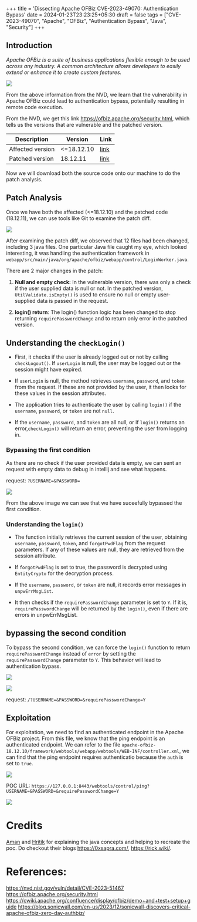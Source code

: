 +++
title = 'Dissecting Apache OFBiz CVE-2023-49070: Authentication Bypass'
date = 2024-01-23T23:23:25+05:30
draft = false
tags = ["CVE-2023-49070", "Apache", "OFBiz", "Authentication Bypass", "Java", "Security"]
+++

## Introduction

*Apache OFBiz is a suite of business applications flexible enough to be used across any industry. A common architecture allows developers to easily extend or enhance it to create custom features.*

![](/images/CVE-2023-51467_NVD.png)

From the above information from the NVD, we learn that the vulnerability in Apache OFBiz could lead to authentication bypass, potentially resulting in remote code execution.

From the NVD, we get this link https://ofbiz.apache.org/security.html, which tells us the versions that are vulnerable and the patched version.

| Description       | Version       | Link                                                                                   |
|-------------------|---------------|----------------------------------------------------------------------------------------|
| Affected version  | <=18.12.10    | [link](https://archive.apache.org/dist/ofbiz/apache-ofbiz-18.12.10.zip)                |
| Patched version   | 18.12.11      | [link](https://archive.apache.org/dist/ofbiz/apache-ofbiz-18.12.11.zip)                |

Now we will download both the source code onto our machine to do the patch analysis.

## Patch Analysis 

Once we have both the affected (<=18.12.10) and the patched code (18.12.11), we can use tools like Git to examine the patch diff. 

![](/images/CVE-2023-51467_git_diff.png)

After examining the patch diff, we observed that 12 files had been changed, including 3 java files. One particular Java file caught my eye, which looked interesting, it was handling the authentication framework in `webapp/src/main/java/org/apache/ofbiz/webapp/control/LoginWorker.java`.


There are 2 major changes in the patch:

1. **Null and empty check:** In the vulnerable version, there was only a check if the user supplied data is null or not. In the patched version, `UtilValidate.isEmpty()` is used to ensure no null or empty user-supplied data is passed in the request.

2. **login() return**: The login() function logic has been changed to stop returning `requirePasswordChange` and to return only error in the patched version.

## Understanding the `checkLogin()`

* First, it checks if the user is already logged out or not by calling `checkLogout()`. If `userLogin` is null, the user may be logged out or the session might have expired.

* If `userLogin` is null, the method retrieves `username`, `password`, and `token` from the request. If these are not provided by the user, it then looks for these values in the session attributes.

* The application tries to authenticate the user by calling `login()` if the `username`, `password`, or `token` are not `null`.

* If the `username`, `password`, and `token` are all null, or if `login()` returns an error,`checkLogin()` will return an error, preventing the user from logging in. 

### Bypassing the first condition 

As there are no check if the user provided data is empty, we can sent an request with empty data to debug in intellij and see what happens. 

request: `?USERNAME=&PASSWORD=`

![](/images/CVE-2023-51467_first_bypass.png)

From the above image we can see that we have suceefully bypassed the first condition. 

### Understanding the `login()`

* The function initially retrieves the current session of the user, obtaining `username`, `password`, `token`, and `forgotPwdFlag` from the request parameters. If any of these values are null, they are retrieved from the session attribute.

* If `forgotPwdFlag` is set to true, the password is decrypted using `EntityCrypto` for the decryption process.

* If the `username`, `password`, or `token` are null, it records error messages in `unpwErrMsgList`.

* It then checks if the `requirePasswordChange` parameter is set to `Y`. If it is, `requirePasswordChange` will be returned by the `login()`, even if there are errors in unpwErrMsgList.


## bypassing the second condition

To bypass the second condition, we can force the `login()` function to return `requirePasswordChange` instead of `error` by setting the `requirePasswordChange` parameter to `Y`. This behavior will lead to authentication bypass.

![](/images/CVE-2023-51467_requirePasswordChange.png)

![](/images/CVE-2023-51467_second_bypass_error.png)

request: `/?USERNAME=&PASSWORD=&requirePasswordChange=Y`

## Exploitation

For exploitation, we need to find an authenticated endpoint in the Apache OFBiz project. From this file, we know that the ping endpoint is an authenticated endpoint. We can refer to the file `apache-ofbiz-18.12.10/framework/webtools/webapp/webtools/WEB-INF/controller.xml`, we can find that the ping endpoint requires authenticatio because the `auth` is set to `true`.

![](/images/CVE-2023-51467_ping_endpoint.png)


POC URL: `https://127.0.0.1:8443/webtools/control/ping?USERNAME=&PASSWORD=&requirePasswordChange=Y`

![](/images/CVE-2023-51467_poc.png)


# Credits

[Aman](https://twitter.com/0xsapra) and [Hritik](https://twitter.com/MrHritik/) for explaining the java concepts and helping to recreate the poc. Do checkout their blogs https://0xsapra.com/, https://rick.wiki/.

# References:
https://nvd.nist.gov/vuln/detail/CVE-2023-51467
https://ofbiz.apache.org/security.html 
https://cwiki.apache.org/confluence/display/ofbiz/demo+and+test+setup+guide 
https://blog.sonicwall.com/en-us/2023/12/sonicwall-discovers-critical-apache-ofbiz-zero-day-authbiz/